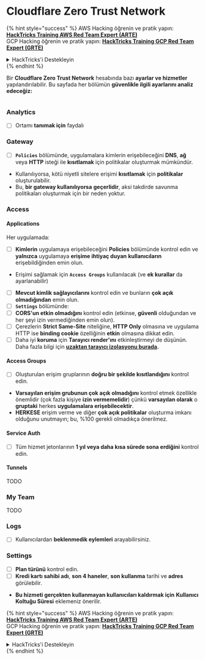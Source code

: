 # Cloudflare Zero Trust Network

{% hint style="success" %}
AWS Hacking öğrenin ve pratik yapın:<img src="../../.gitbook/assets/image (1) (1) (1) (1).png" alt="" data-size="line">[**HackTricks Training AWS Red Team Expert (ARTE)**](https://training.hacktricks.xyz/courses/arte)<img src="../../.gitbook/assets/image (1) (1) (1) (1).png" alt="" data-size="line">\
GCP Hacking öğrenin ve pratik yapın: <img src="../../.gitbook/assets/image (2) (1).png" alt="" data-size="line">[**HackTricks Training GCP Red Team Expert (GRTE)**<img src="../../.gitbook/assets/image (2) (1).png" alt="" data-size="line">](https://training.hacktricks.xyz/courses/grte)

<details>

<summary>HackTricks'i Destekleyin</summary>

* [**abonelik planlarını**](https://github.com/sponsors/carlospolop) kontrol edin!
* **💬 [**Discord grubuna**](https://discord.gg/hRep4RUj7f) veya [**telegram grubuna**](https://t.me/peass) katılın ya da **Twitter'da** 🐦 [**@hacktricks\_live**](https://twitter.com/hacktricks_live)** bizi takip edin.**
* **Hacking ipuçlarını paylaşmak için** [**HackTricks**](https://github.com/carlospolop/hacktricks) ve [**HackTricks Cloud**](https://github.com/carlospolop/hacktricks-cloud) github reposuna PR gönderin.

</details>
{% endhint %}

Bir **Cloudflare Zero Trust Network** hesabında bazı **ayarlar ve hizmetler** yapılandırılabilir. Bu sayfada her bölümün **güvenlikle ilgili ayarlarını analiz edeceğiz:**

<figure><img src="../../.gitbook/assets/image (206).png" alt=""><figcaption></figcaption></figure>

### Analytics

* [ ] Ortamı **tanımak için** faydalı

### **Gateway**

* [ ] **`Policies`** bölümünde, uygulamalara kimlerin erişebileceğini **DNS**, **ağ** veya **HTTP** isteği ile **kısıtlamak** için politikalar oluşturmak mümkündür.
* Kullanılıyorsa, kötü niyetli sitelere erişimi **kısıtlamak** için **politikalar** oluşturulabilir.
* Bu, **bir gateway kullanılıyorsa** **geçerlidir**, aksi takdirde savunma politikaları oluşturmak için bir neden yoktur.

### Access

#### Applications

Her uygulamada:

* [ ] **Kimlerin** uygulamaya erişebileceğini **Policies** bölümünde kontrol edin ve **yalnızca** uygulamaya **erişime ihtiyaç duyan** **kullanıcıların** erişebildiğinden emin olun.
* Erişimi sağlamak için **`Access Groups`** kullanılacak (ve **ek kurallar** da ayarlanabilir)
* [ ] **Mevcut kimlik sağlayıcılarını** kontrol edin ve bunların **çok açık olmadığından** emin olun.
* [ ] **`Settings`** bölümünde:
* [ ] **CORS'un etkin olmadığını** kontrol edin (etkinse, **güvenli** olduğundan ve her şeyi izin vermediğinden emin olun).
* [ ] Çerezlerin **Strict Same-Site** niteliğine, **HTTP Only** olmasına ve uygulama HTTP ise **binding cookie** özelliğinin **etkin** olmasına dikkat edin.
* [ ] Daha iyi **koruma** için **Tarayıcı render'ını** etkinleştirmeyi de düşünün. Daha fazla bilgi için [**uzaktan tarayıcı izolasyonu burada**](https://blog.cloudflare.com/cloudflare-and-remote-browser-isolation/)**.**

#### **Access Groups**

* [ ] Oluşturulan erişim gruplarının **doğru bir şekilde kısıtlandığını** kontrol edin.
* **Varsayılan erişim grubunun çok açık olmadığını** kontrol etmek özellikle önemlidir (çok fazla kişiye **izin vermemelidir**) çünkü **varsayılan olarak** o **gruptaki** herkes **uygulamalara erişebilecektir**.
* **HERKESE** erişim verme ve diğer **çok açık politikalar** oluşturma imkanı olduğunu unutmayın; bu, %100 gerekli olmadıkça önerilmez.

#### Service Auth

* [ ] Tüm hizmet jetonlarının **1 yıl veya daha kısa sürede sona erdiğini** kontrol edin.

#### Tunnels

TODO

### My Team

TODO

### Logs

* [ ] Kullanıcılardan **beklenmedik eylemleri** arayabilirsiniz.

### Settings

* [ ] **Plan türünü** kontrol edin.
* [ ] **Kredi kartı sahibi adı**, **son 4 haneler**, **son kullanma** tarihi ve **adres** görülebilir.
* **Bu hizmeti gerçekten kullanmayan kullanıcıları kaldırmak için** **Kullanıcı Koltuğu Süresi** eklemeniz önerilir.

{% hint style="success" %}
AWS Hacking öğrenin ve pratik yapın:<img src="../../.gitbook/assets/image (1) (1) (1) (1).png" alt="" data-size="line">[**HackTricks Training AWS Red Team Expert (ARTE)**](https://training.hacktricks.xyz/courses/arte)<img src="../../.gitbook/assets/image (1) (1) (1) (1).png" alt="" data-size="line">\
GCP Hacking öğrenin ve pratik yapın: <img src="../../.gitbook/assets/image (2) (1).png" alt="" data-size="line">[**HackTricks Training GCP Red Team Expert (GRTE)**<img src="../../.gitbook/assets/image (2) (1).png" alt="" data-size="line">](https://training.hacktricks.xyz/courses/grte)

<details>

<summary>HackTricks'i Destekleyin</summary>

* [**abonelik planlarını**](https://github.com/sponsors/carlospolop) kontrol edin!
* **💬 [**Discord grubuna**](https://discord.gg/hRep4RUj7f) veya [**telegram grubuna**](https://t.me/peass) katılın ya da **Twitter'da** 🐦 [**@hacktricks\_live**](https://twitter.com/hacktricks_live)** bizi takip edin.**
* **Hacking ipuçlarını paylaşmak için** [**HackTricks**](https://github.com/carlospolop/hacktricks) ve [**HackTricks Cloud**](https://github.com/carlospolop/hacktricks-cloud) github reposuna PR gönderin.

</details>
{% endhint %}
